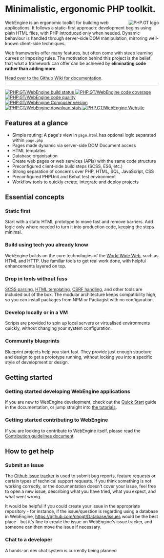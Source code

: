 # Minimalistic, ergonomic PHP toolkit.

<img align="right" src="https://raw.githubusercontent.com/phpgt/webengine/master/logo.png" alt="PHP.GT logo" />

WebEngine is an ergonomic toolkit for building web applications. It follows a static-first approach: development begins using plain HTML files, with PHP introduced only when needed. Dynamic behaviour is handled through server-side DOM manipulation, mirroring well-known client-side techniques.

Web frameworks offer many features, but often come with steep learning curves or imposing rules. The motivation behind this project is the belief that what a framework can offer can be achieved by **eliminating code rather than adding more**.

[Head over to the Github Wiki for documentation](https://github.com/phpgt/webengine/wiki).

***

<a href="https://github.com/PhpGt/WebEngine/actions" target="_blank">
	<img src="https://badge.status.php.gt/webengine-build.svg" alt="PHP.GT/WebEngine build status" />
</a>
<a href="https://coveralls.io/r/phpgt/webengine" target="_blank">
	<img src="https://badge.status.php.gt/webengine-coverage.svg" alt="PHP.GT/WebEngine code coverage" />
</a>
<a href="https://app.codecov.io/gh/phpgt/webengine" target="_blank">
	<img src="https://badge.status.php.gt/webengine-quality.svg" alt="PHP.GT/WebEngine code quality" />
</a>
<a href="https://packagist.org/packages/phpgt/webengine" target="_blank">
	<img src="https://badge.status.php.gt/webengine-version.svg" alt="PHP.GT/WebEngine Composer version" />
</a>
<a href="https://packagist.org/packages/phpgt/webengine" target="_blank">
	<img src="http://img.shields.io/packagist/dm/phpgt/webengine.svg?style=flat-square" alt="PHP.GT/WebEngine download stats" />
</a>
<a href="https://www.php.gt/webengine/" target="_blank">
	<img src="https://badge.status.php.gt/webengine-docs.svg" alt="PHP.GT/WebEngine Website" />
</a>

Features at a glance
--------------------

+ Simple routing: A page's view in `page.html` has optional logic separated within `page.php`
+ Pages made dynamic via server-side DOM Document access
+ HTML templates
+ Database organisation
+ Create web pages or web services (APIs) with the same code structure
+ Preconfigured client-side build steps (SCSS, ES6, etc.)
+ Strong separation of concerns over PHP, HTML, SQL, JavaScript, CSS
+ Preconfigured PHPUnit and Behat test environment
+ Workflow tools to quickly create, integrate and deploy projects

Essential concepts
------------------

### Static first

Start with a static HTML prototype to move fast and remove barriers. Add logic only where needed to turn it into production code, keeping the steps minimal.  

### Build using tech you already know

WebEngine builds on the core technologies of the [World Wide Web](https://en.wikipedia.org/wiki/World_Wide_Web), such as HTML and HTTP. Use familiar tools to get real work done, with helpful enhancements layered on top.

### Drop in tools without fuss

[SCSS parsing](https://github.com/phpgt/webengine/wiki/Client-side-files), [HTML templating](https://github.com/phpgt/webengine/wiki/Templating), [CSRF handling](https://github.com/phpgt/webengine/wiki/CSRF), and other tools are included out of the box. The modular architecture keeps compatibility high, so you can install packages from NPM or Packagist with no configuration.

### Develop locally or in a VM

Scripts are provided to spin up local servers or virtualised environments quickly, without changing your system configuration.

### Community blueprints

Blueprint projects help you start fast. They provide just enough structure and design to get a prototype running, without locking you into a specific style of development or design.

Getting started
---------------

### Getting started developing WebEngine applications

If you are new to WebEngine development, check out the [Quick Start][quick-start] guide in the documentation, or jump straight into [the tutorials][tutorials].

### Getting started contributing to WebEngine

If you are looking to contribute to WebEngine itself, please read the [Contribution guidelines document][contributing].

How to get help
---------------

### Submit an issue

The [Github issue tracker][issues] is used to submit bug reports, feature requests or certain types of technical support requests. If you think something is not working correctly, or the documentation doesn't cover your issue, feel free to open a new issue, describing what you have tried, what you expect, and what went wrong.

It would be helpful if you could create your issue in the appropriate repository - for instance, if the issue/question is regarding using a database in WebEngine, https://github.com/phpgt/Database/issues would be the best place - but it's fine to create the issue on WebEngine's issue tracker, and someone can then move the issue if necessary.

### Chat to a developer

A hands-on dev chat system is currently being planned

[quick-start]: https://github.com/PhpGt/WebEngine/wiki/Quick-start
[tutorials]: https://github.com/PhpGt/WebEngine/wiki/hello-world-tutorial
[contributing]: https://github.com/PhpGt/WebEngine/blob/master/CONTRIBUTING.md
[issues]: https://github.com/PhpGt/WebEngine/issues
